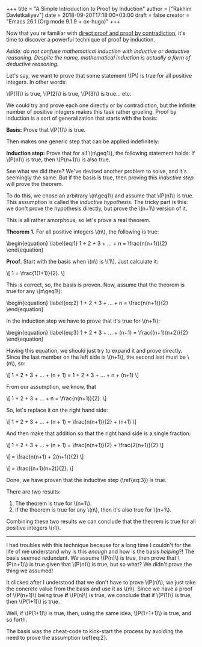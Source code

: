 +++
title = "A Simple Introduction to Proof by Induction"
author = ["Rakhim Davletkaliyev"]
date = 2018-09-20T17:18:00+03:00
draft = false
creator = "Emacs 26.1 (Org mode 9.1.9 + ox-hugo)"
+++

Now that you're familiar with [direct proof and proof by contradiction](/2018/09/a-simple-introduction-to-proof-by-contradiction/), it's time to discover a powerful technique of proof by induction.

_Aside: do not confuse mathematical induction with inductive or deductive reasoning. Despite the name, mathematical induction is actually a form of deductive reasoning._

Let's say, we want to prove that some statement \\(P\\) is true for all positive integers. In other words:

\\(P(1)\\) is true, \\(P(2)\\) is true, \\(P(3)\\) is true... etc.

We could try and prove each one directly or by contradiction, but the infinite number of positive integers makes this task rather grueling. Proof by induction is a sort of generalization that starts with the basis:

**Basis:** Prove that \\(P(1)\\) is true.

Then makes one generic step that can be applied indefinitely:

**Induction step:** Prove that for all \\(n\geq1\\), the following statement holds: If \\(P(n)\\) is true, then \\(P(n+1)\\) is also true.

See what we did there? We've devised another problem to solve, and it's seemingly the same. But if the basis is true, then proving this _inductive step_ will prove the theorem.

To do this, we chose an arbitrary \\(n\geq1\\) and assume that \\(P(n)\\) is true. This assumption is called the _inductive hypothesis_. The tricky part is this: we don't prove the hypothesis directly, but prove the \\(n+1\\) version of it.

This is all rather amorphous, so let's prove a real theorem.

**Theorem 1.** For all positive integers \\(n\\), the following is true:

\begin{equation}
\label{eq:1}
1 + 2 + 3 + ... + n = \frac{n(n+1)}{2}
\end{equation}

**Proof**. Start with the basis when \\(n\\) is \\(1\\). Just calculate it:

\\[ 1 = \frac{1(1+1)}{2}. \\]

This is correct, so, the basis is proven. Now, assume that the theorem is true for any \\(n\geq1\\):

\begin{equation}
\label{eq:2}
1 + 2 + 3 + ... + n = \frac{n(n+1)}{2}
\end{equation}

In the induction step we have to prove that it's true for \\(n+1\\):

\begin{equation}
\label{eq:3}
1 + 2 + 3 + ... + (n+1) = \frac{(n+1)(n+2)}{2}
\end{equation}

Having this equation, we should just try to expand it and prove directly. Since the last member on the left side is \\(n+1\\), the second last must be \\(n\\), so:

\\[ 1 + 2 + 3 + ... + (n + 1) = 1 + 2 + 3 + ... + n + (n+1) \\]

From our assumption, we know, that

\\[ 1 + 2 + 3 + ... + n = \frac{n(n+1)}{2}. \\]

So, let's replace it on the right hand side:

\\[ 1 + 2 + 3 + ... + (n + 1) = \frac{n(n+1)}{2} + (n+1) \\]

And then make that addition so that the right hand side is a single fraction:

\\[ 1 + 2 + 3 + ... + (n + 1) = \frac{n(n+1)}{2} + \frac{2(n+1)}{2} \\]

\\[ = \frac{n(n+1) + 2(n+1)}{2} \\]

\\[ = \frac{(n+1)(n+2)}{2}. \\]

Done, we have proven that the inductive step (\ref{eq:3}) is true.

There are two results:

1.  The theorem is true for \\(n=1\\).
2.  If the theorem is true for any \\(n\\), then it's also true for \\(n+1\\).

Combining these two results we can conclude that the theorem is true for all positive integers \\(n\\).

---

I had troubles with this technique because for a long time I couldn't for the life of me understand why is this _enough_ and how is the basis _helping_?! The basis seemed redundant. We assume \\(P(n)\\) is true, then prove that \\(P(n+1)\\) is true given that \\(P(n)\\) is true, but so what? We didn't prove the thing we assumed!

It clicked after I understood that we don't have to prove \\(P(n)\\), we just take the concrete value from the basis and use it as \\(n\\). Since we have a proof of \\(P(n+1)\\) being true **if** \\(P(n)\\) is true, we conclude that if \\(P(1)\\) is true, then \\(P(1+1)\\) is true.

Well, if \\(P(1+1)\\) is true, then, using the same idea, \\(P(1+1+1)\\) is true, and so forth.

The basis was the cheat-code to kick-start the process by avoiding the need to prove the assumption \ref{eq:2}.
